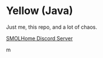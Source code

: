 # Yellow (Java)

Just me, this repo, and a lot of chaos.

[SMOLHome Discord Server](https://discord.gg/uAddT46bFx)

m